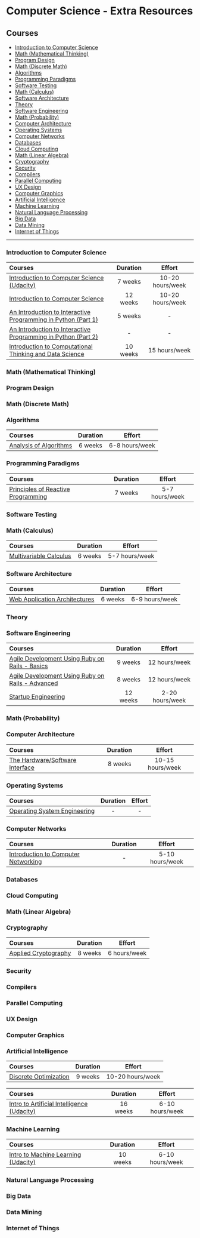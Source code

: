 # Computer Science - Extra Resources

## Courses

- [Introduction to Computer Science](#introduction-to-computer-science)
- [Math (Mathematical Thinking)](#math-mathematical-thinking)
- [Program Design](#program-design)
- [Math (Discrete Math)](#math-discrete-math)
- [Algorithms](#algorithms)
- [Programming Paradigms](#programming-paradigms)
- [Software Testing](#software-testing)
- [Math (Calculus)](#math-calculus)
- [Software Architecture](#software-architecture)
- [Theory](#theory)
- [Software Engineering](#software-engineering)
- [Math (Probability)](#math-probability)
- [Computer Architecture](#computer-architecture)
- [Operating Systems](#operating-systems)
- [Computer Networks](#computer-networks)
- [Databases](#databases)
- [Cloud Computing](#cloud-computing)
- [Math (Linear Algebra)](#math-linear-algebra)
- [Cryptography](#cryptography)
- [Security](#security)
- [Compilers](#compilers)
- [Parallel Computing](#parallel-computing)
- [UX Design](#ux-design)
- [Computer Graphics](#computer-graphics)
- [Artificial Intelligence](#artificial-intelligence)
- [Machine Learning](#machine-learning)
- [Natural Language Processing](#natural-language-processing)
- [Big Data](#big-data)
- [Data Mining](#data-mining)
- [Internet of Things](#internet-of-things)

---

### Introduction to Computer Science

Courses | Duration | Effort
:-- | :--: | :--:
[Introduction to Computer Science (Udacity)](https://www.udacity.com/course/intro-to-computer-science--cs101)| 7 weeks | 10-20 hours/week
[Introduction to Computer Science](https://www.edx.org/course/introduction-computer-science-harvardx-cs50x#!)| 12 weeks | 10-20 hours/week
[An Introduction to Interactive Programming in Python (Part 1)](https://www.coursera.org/learn/interactive-python-1)| 5 weeks | -
[An Introduction to Interactive Programming in Python (Part 2)](https://www.coursera.org/learn/interactive-python-2)| - | -
[Introduction to Computational Thinking and Data Science](https://www.edx.org/course/introduction-computational-thinking-data-mitx-6-00-2x-2#!)| 10 weeks | 15 hours/week

### Math (Mathematical Thinking)

### Program Design

### Math (Discrete Math)

### Algorithms

Courses | Duration | Effort
:-- | :--: | :--:
[Analysis of Algorithms](https://www.coursera.org/course/aofa)| 6 weeks | 6-8 hours/week

### Programming Paradigms

Courses | Duration | Effort
:-- | :--: | :--:
[Principles of Reactive Programming](https://www.coursera.org/course/reactive)| 7 weeks | 5-7 hours/week

### Software Testing

### Math (Calculus)

Courses | Duration | Effort
:-- | :--: | :--:
[Multivariable Calculus](https://www.coursera.org/course/m2o2c2)| 6 weeks | 5-7 hours/week

### Software Architecture

Courses | Duration | Effort
:-- | :--: | :--:
[Web Application Architectures](https://www.coursera.org/course/webapplications)| 6 weeks | 6-9 hours/week

### Theory

### Software Engineering

Courses | Duration | Effort
:-- | :--: | :--:
[Agile Development Using Ruby on Rails - Basics](https://www.edx.org/course/agile-development-using-ruby-rails-uc-berkeleyx-cs169-1x)| 9 weeks | 12 hours/week
[Agile Development Using Ruby on Rails - Advanced](https://www.edx.org/course/agile-development-using-ruby-rails-uc-berkeleyx-cs169-2x)| 8 weeks | 12 hours/week
[Startup Engineering](https://www.coursera.org/course/startup) | 12 weeks | 2-20 hours/week

### Math (Probability)

### Computer Architecture

Courses | Duration | Effort
:-- | :--: | :--:
[The Hardware/Software Interface](https://www.coursera.org/course/hwswinterface)| 8 weeks | 10-15 hours/week

### Operating Systems

Courses | Duration | Effort
:-- | :--: | :--:
[Operating System Engineering](http://ocw.mit.edu/courses/electrical-engineering-and-computer-science/6-828-operating-system-engineering-fall-2012/)| - | -

### Computer Networks

Courses | Duration | Effort
:-- | :--: | :--:
[Introduction to Computer Networking](https://lagunita.stanford.edu/courses/Engineering/Networking-SP/SelfPaced/about) | - | 5-10 hours/week

### Databases

### Cloud Computing

### Math (Linear Algebra)

### Cryptography

Courses | Duration | Effort
:-- | :--: | :--:
[Applied Cryptography](https://www.udacity.com/course/applied-cryptography--cs387)| 8 weeks | 6 hours/week

### Security

### Compilers

### Parallel Computing

### UX Design

### Computer Graphics

### Artificial Intelligence
Courses | Duration | Effort
:-- | :--: | :--:
[Discrete Optimization](https://www.coursera.org/course/optimization)| 9 weeks | 10-20 hours/week

Courses | Duration | Effort
:-- | :--: | :--:
[Intro to Artificial Intelligence (Udacity)](https://www.udacity.com/course/intro-to-artificial-intelligence--cs271)| 16 weeks | 6-10 hours/week

### Machine Learning

Courses | Duration | Effort
:-- | :--: | :--:
[Intro to Machine Learning (Udacity)](https://www.udacity.com/course/intro-to-machine-learning--ud120)| 10 weeks | 6-10 hours/week

### Natural Language Processing

### Big Data

### Data Mining

### Internet of Things
